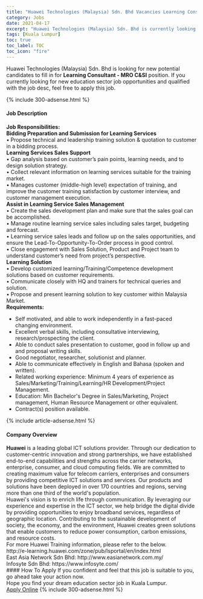 ```yaml
---
title: "Huawei Technologies (Malaysia) Sdn. Bhd Vacancies Learning Consultant - MRO C&SI" 
category: Jobs 
date: 2021-04-17 
excerpt: "Huawei Technologies (Malaysia) Sdn. Bhd is currently looking for suitable person to fill in the Learning Consultant - MRO C&SI which positioned at Kuala Lumpur" 
tags: [Kuala Lumpur] 
toc: true 
toc_label: TOC 
toc_icon: "fire" 
--- 
```


<p>Huawei Technologies (Malaysia) Sdn. Bhd is looking for new potential candidates to fill in for <b>Learning Consultant - MRO C&SI</b> position. If you currently looking for new education sector job opportunities and qualified with the job desc, feel free to apply this job.
</p>{% include 300-adsense.html %} 
<div><div><h4>Job Description</h4></div><div><div><span><div><div><strong>Job Responsibilities:</strong></div><div><div><strong>Bidding Preparation and Submission for Learning Services</strong><br>&#8226;<strong> </strong>Propose technical and leadership training solution &amp; quotation to customer in a bidding process.<strong></strong></div><div><strong>Learning Services Sales Support</strong><br>&#8226; Gap analysis based on customer&#8217;s pain points, learning needs, and to design solution strategy.<br>&#8226; Collect relevant information on learning services suitable for the training market.<br>&#8226; Manages customer (middle-high level) expectation of training, and improve the customer training satisfaction by customer interview, and customer management execution.</div><div><strong>Assist in Learning Service Sales Management</strong><br>&#8226; Create the sales development plan and make sure that the sales goal can be accomplished.<br>&#8226; Manage routine learning service sales including sales target, budgeting and forecast.<br>&#8226; Learning service sales leads and follow up on the sales opportunities, and ensure the Lead-To-Opportunity-To-Order process in good control.<br>&#8226; Close engagement with Sales Solution, Product and Project team to understand customer&#8217;s need from project&#8217;s perspective.</div><div><strong>Learning Solution</strong><br>&#8226; Develop customized learning/Training/Competence development solutions based on customer requirements.<br>&#8226; Communicate closely with HQ and trainers for technical queries and solution.<br>&#8226; Propose and present learning solution to key customer within Malaysia Market.</div></div><div><strong>Requirements:</strong></div><ul><li>Self motivated, and able to work independently in a fast-paced changing environment.</li><li>Excellent verbal skills, including consultative interviewing, research/prospecting the client.</li><li>Able to conduct sales presentation to customer, good in follow up and and proposal writing skills.</li><li>Good negotiator, researcher, solutionist and planner.</li><li>Able to communicate effectively in English and Bahasa (spoken and written).</li><li>Related working experience: Minimum 4 years of experience as Sales/Marketing/Training/Learning/HR Development/Project Management.</li><li>Education: Min Bachelor's Degree in Sales/Marketing, Project management, Human Resource Management or other equivalent.</li><li>Contract(s) position available.</li></ul></div></span></div></div></div> 
{% include article-adsense.html %} 
<div><div><h4>Company Overview</h4></div><div><div><span><div><div>
<div>
<strong>Huawei </strong>is a leading global ICT solutions provider. Through our dedication to customer-centric innovation and strong partnerships, we have established end-to-end capabilities and strengths across the carrier networks, enterprise, consumer, and cloud computing fields. We are committed to creating maximum value for telecom carriers, enterprises and consumers by providing competitive ICT solutions and services. Our products and solutions have been deployed in over 170 countries and regions, serving more than one third of the world's population.</div>
<div>
		Huawei's vision is to enrich life through communication. By leveraging our experience and expertise in the ICT sector, we help bridge the digital divide by providing opportunities to enjoy broadband services, regardless of geographic location. Contributing to the sustainable development of society, the economy, and the environment, Huawei creates green solutions that enable customers to reduce power consumption, carbon emissions, and resource costs.</div>
<div>
		For more Huawei Training information, please refer to the below.</div>
<div>
		http://e-learning.huawei.com/zone/pub/lsportal/en/index.html</div>
<div>
		East Asia Network Sdn Bhd: http://www.easianetwork.com.my/</div>
<div>
		Infosyte Sdn Bhd: https://www.infosyte.com/</div>
</div></div></span></div></div></div> 
#### How To Apply 
If you confident and feel that this job is suitable to you, go ahead take your action now. <br/> 
Hope you find your dream education sector job in Kuala Lumpur. <br/> 
<a href="https://www.jobstreet.com.my/en/job/learning-consultant-mro-c-si-4539791?jobId=jobstreet-my-job-4539791" class="btn btn--info" target="_blank" rel="nofollow noopenner">Apply Online</a> 
{% include 300-adsense.html %} 